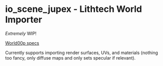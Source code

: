 # io_scene_jupex - Lithtech World Importer

*Extremely* WIP!

[World00p specs](https://gist.github.com/Five-Damned-Dollarz/56fb8f497056ec443021ea4aad71409c)

Currently supports importing render surfaces, UVs, and materials (nothing too fancy, only diffuse maps and only sets specular if relevant).